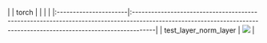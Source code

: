 |                       | torch                                                                                                                                                              |
|                       |                                                                                                                                                                    |
|:----------------------|:-------------------------------------------------------------------------------------------------------------------------------------------------------------------|
| test_layer_norm_layer | <a href="https://github.com/unifyai/ivy/actions/runs/3601745811" rel="noopener noreferrer" target="_blank"><img src=https://img.shields.io/badge/-failure-red></a> |